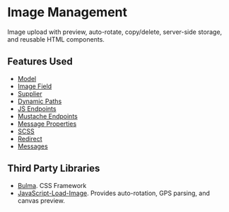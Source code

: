 # Image Management

Image upload with preview, auto-rotate, copy/delete,
server-side storage, and reusable HTML components.

## Features Used

- [Model](https://stacklane.com/docs/models/)
- [Image Field](https://stacklane.com/docs/models/images)
- [Supplier](https://stacklane.com/docs/scripting/suppliers)
- [Dynamic Paths](https://stacklane.com/docs/endpoints/dynamic)
- [JS Endpoints](https://stacklane.com/docs/endpoints/js)
- [Mustache Endpoints](https://stacklane.com/docs/endpoints/mustache)
- [Message Properties](https://stacklane.com/docs/settings/properties)
- [SCSS](https://stacklane.com/docs/endpoints/assets)
- [Redirect](https://stacklane.com/docs/scripting/helpers#redirect)
- [Messages](https://stacklane.com/docs/scripting/messages)

## Third Party Libraries

- [Bulma](https://bulma.io). CSS Framework
- [JavaScript-Load-Image](https://github.com/blueimp/JavaScript-Load-Image). Provides auto-rotation, GPS parsing, and canvas preview.